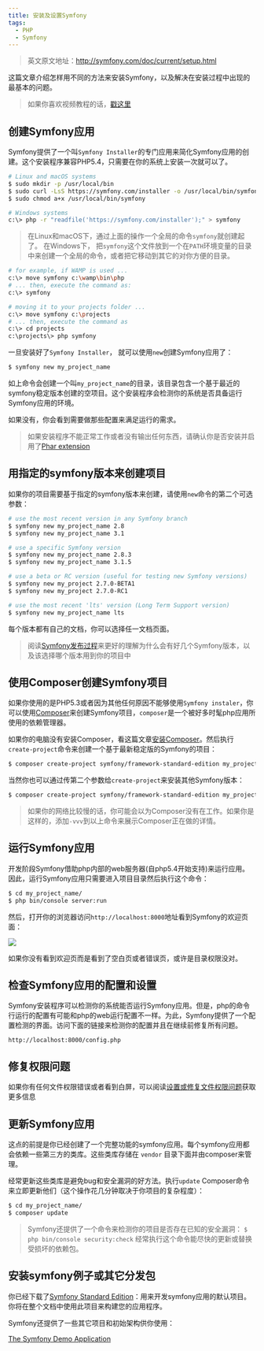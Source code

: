 ```yaml
---
title: 安装及设置Symfony
tags:
  - PHP
  - Symfony
---
```


> 英文原文地址：http://symfony.com/doc/current/setup.html

这篇文章介绍怎样用不同的方法来安装Symfony，以及解决在安装过程中出现的最基本的问题。

> 如果你喜欢视频教程的话，[戳这里](http://knpuniversity.com/screencast/symfony)

## 创建Symfony应用

Symfony提供了一个叫`Symfony Installer`的专门应用来简化Symfony应用的创建。这个安装程序兼容PHP5.4，只需要在你的系统上安装一次就可以了。

```bash
# Linux and macOS systems
$ sudo mkdir -p /usr/local/bin
$ sudo curl -LsS https://symfony.com/installer -o /usr/local/bin/symfony
$ sudo chmod a+x /usr/local/bin/symfony

# Windows systems
c:\> php -r "readfile('https://symfony.com/installer');" > symfony
```

> 在Linux和macOS下，通过上面的操作一个全局的命令`symfony`就创建起了。
> 在Windows下， 把`symfony`这个文件放到一个在`PATH`环境变量的目录中来创建一个全局的命令，或者把它移动到其它的对你方便的目录。

```bash
# for example, if WAMP is used ...
c:\> move symfony c:\wamp\bin\php
# ... then, execute the command as:
c:\> symfony

# moving it to your projects folder ...
c:\> move symfony c:\projects
# ... then, execute the command as
c:\> cd projects
c:\projects\> php symfony 
```

一旦安装好了`Symfony Installer`， 就可以使用`new`创建Symfony应用了：

```bash
$ symfony new my_project_name
```

如上命令会创建一个叫`my_project_name`的目录，该目录包含一个基于最近的symfony稳定版本创建的空项目。这个安装程序会检测你的系统是否具备运行Symfony应用的环境。

如果没有，你会看到需要做那些配置来满足运行的需求。

> 如果安装程序不能正常工作或者没有输出任何东西，请确认你是否安装并启用了[Phar extension](http://php.net/manual/zh/intro.phar.php)

## 用指定的symfony版本来创建项目

如果你的项目需要基于指定的symfony版本来创建，请使用`new`命令的第二个可选参数：

```bash
# use the most recent version in any Symfony branch
$ symfony new my_project_name 2.8
$ symfony new my_project_name 3.1

# use a specific Symfony version
$ symfony new my_project_name 2.8.3
$ symfony new my_project_name 3.1.5

# use a beta or RC version (useful for testing new Symfony versions)
$ symfony new my_project 2.7.0-BETA1
$ symfony new my_project 2.7.0-RC1

# use the most recent 'lts' version (Long Term Support version)
$ symfony new my_project_name lts
```

每个版本都有自己的文档，你可以选择任一文档页面。

> 阅读[Symfony发布过程](http://symfony.com/doc/current/contributing/community/releases.html)来更好的理解为什么会有好几个Symfony版本，以及该选择哪个版本用到你的项目中

## 使用Composer创建Symfony项目

如果你使用的是PHP5.3或者因为其他任何原因不能够使用`Symfony instaler`，你可以使用[Composer](http://docs.phpcomposer.com/)来创建Symfony项目，`composer`是一个被好多时髦php应用所使用的依赖管理器。

如果你的电脑没有安装Composer，看这篇文章[安装Composer](/2016/11/25/install-composer/)。然后执行`create-project`命令来创建一个基于最新稳定版的Symfony的项目：

```bash
$ composer create-project symfony/framework-standard-edition my_project_name
```

当然你也可以通过传第二个参数给`create-project`来安装其他Symfony版本：

```bash
$ composer create-project symfony/framework-standard-edition my_project_name "2.8.*"
```

> 如果你的网络比较慢的话，你可能会以为Composer没有在工作。如果你是这样的，添加`-vvv`到以上命令来展示Composer正在做的详情。

## 运行Symfony应用

开发阶段Symfony借助php内部的web服务器(自php5.4开始支持)来运行应用。因此，运行Symfony应用只需要进入项目目录然后执行这个命令：

```bash
$ cd my_project_name/
$ php bin/console server:run
```

然后，打开你的浏览器访问`http://localhost:8000`地址看到Symfony的欢迎页面：

![](/images/20161130/welcome.png)

如果你没有看到欢迎页而是看到了空白页或者错误页，或许是目录权限没对。

## 检查Symfony应用的配置和设置

Symfony安装程序可以检测你的系统能否运行Symfony应用。但是，php的命令行运行的配置有可能和php的web运行配置不一样。为此，Symfony提供了一个配置检测的界面。访问下面的链接来检测你的配置并且在继续前修复所有问题。

```
http://localhost:8000/config.php
```

## 修复权限问题

如果你有任何文件权限错误或者看到白屏，可以阅读[设置或修复文件权限问题](https://symfony.com/doc/3.4/setup/file_permissions.html)获取更多信息

## 更新Symfony应用

这点的前提是你已经创建了一个完整功能的symfony应用。每个symfony应用都会依赖一些第三方的类库。这些类库存储在 `vendor` 目录下面并由composer来管理。  

经常更新这些类库是避免bug和安全漏洞的好方法。执行`update` Composer命令来立即更新他们（这个操作花几分钟取决于你项目的复杂程度）：

```bash
$ cd my_project_name/
$ composer update
```

> Symfony还提供了一个命令来检测你的项目是否存在已知的安全漏洞：
> `$ php bin/console security:check`
> 经常执行这个命令能尽快的更新或替换受损坏的依赖包。

## 安装symfony例子或其它分发包

你已经下载了[Symfony Standard Edition](https://github.com/symfony/symfony-standard)：用来开发symfony应用的默认项目。你将在整个文档中使用此项目来构建您的应用程序。

Symfony还提供了一些其它项目和初始架构供你使用：

[The Symfony Demo Application](https://github.com/symfony/demo)